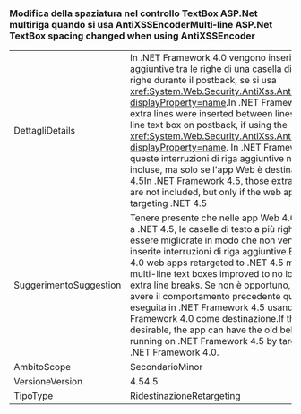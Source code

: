 ### <a name="multi-line-aspnet-textbox-spacing-changed-when-using-antixssencoder"></a><span data-ttu-id="bc76e-101">Modifica della spaziatura nel controllo TextBox ASP.Net multiriga quando si usa AntiXSSEncoder</span><span class="sxs-lookup"><span data-stu-id="bc76e-101">Multi-line ASP.Net TextBox spacing changed when using AntiXSSEncoder</span></span>

|   |   |
|---|---|
|<span data-ttu-id="bc76e-102">Dettagli</span><span class="sxs-lookup"><span data-stu-id="bc76e-102">Details</span></span>|<span data-ttu-id="bc76e-103">In .NET Framework 4.0 vengono inserite righe aggiuntive tra le righe di una casella di testo a più righe durante il postback, se si usa <xref:System.Web.Security.AntiXss.AntiXssEncoder?displayProperty=name>.</span><span class="sxs-lookup"><span data-stu-id="bc76e-103">In .NET Framework 4.0, extra lines were inserted between lines of a multi-line text box on postback, if using the <xref:System.Web.Security.AntiXss.AntiXssEncoder?displayProperty=name>.</span></span> <span data-ttu-id="bc76e-104">In .NET Framework 4.5 queste interruzioni di riga aggiuntive non vengono incluse, ma solo se l'app Web è destinata a .NET 4.5</span><span class="sxs-lookup"><span data-stu-id="bc76e-104">In .NET Framework 4.5, those extra line breaks are not included, but only if the web app is targeting .NET 4.5</span></span>|
|<span data-ttu-id="bc76e-105">Suggerimento</span><span class="sxs-lookup"><span data-stu-id="bc76e-105">Suggestion</span></span>|<span data-ttu-id="bc76e-106">Tenere presente che nelle app Web 4.0 ridestinate a .NET 4.5, le caselle di testo a più righe possono essere migliorate in modo che non vengano più inserite interruzioni di riga aggiuntive.</span><span class="sxs-lookup"><span data-stu-id="bc76e-106">Be aware that 4.0 web apps retargeted to .NET 4.5 may have multi-line text boxes improved to no longer insert extra line breaks.</span></span> <span data-ttu-id="bc76e-107">Se non è opportuno, l'app può avere il comportamento precedente quando viene eseguita in .NET Framework 4.5 usando .NET Framework 4.0 come destinazione.</span><span class="sxs-lookup"><span data-stu-id="bc76e-107">If this is not desirable, the app  can have the old behavior when running on .NET Framework 4.5 by targeting the .NET Framework 4.0.</span></span>|
|<span data-ttu-id="bc76e-108">Ambito</span><span class="sxs-lookup"><span data-stu-id="bc76e-108">Scope</span></span>|<span data-ttu-id="bc76e-109">Secondario</span><span class="sxs-lookup"><span data-stu-id="bc76e-109">Minor</span></span>|
|<span data-ttu-id="bc76e-110">Versione</span><span class="sxs-lookup"><span data-stu-id="bc76e-110">Version</span></span>|<span data-ttu-id="bc76e-111">4.5</span><span class="sxs-lookup"><span data-stu-id="bc76e-111">4.5</span></span>|
|<span data-ttu-id="bc76e-112">Tipo</span><span class="sxs-lookup"><span data-stu-id="bc76e-112">Type</span></span>|<span data-ttu-id="bc76e-113">Ridestinazione</span><span class="sxs-lookup"><span data-stu-id="bc76e-113">Retargeting</span></span>|

